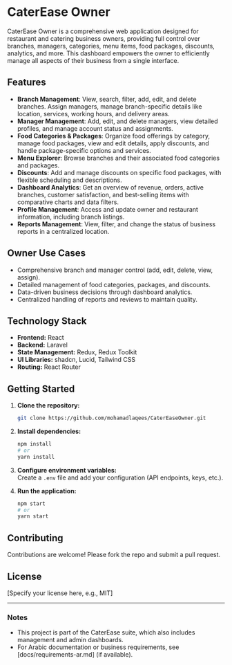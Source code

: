 # CaterEase Owner

CaterEase Owner is a comprehensive web application designed for restaurant and catering business owners, providing full control over branches, managers, categories, menu items, food packages, discounts, analytics, and more. This dashboard empowers the owner to efficiently manage all aspects of their business from a single interface.

## Features

- **Branch Management**: View, search, filter, add, edit, and delete branches. Assign managers, manage branch-specific details like location, services, working hours, and delivery areas.
- **Manager Management**: Add, edit, and delete managers, view detailed profiles, and manage account status and assignments.
- **Food Categories & Packages**: Organize food offerings by category, manage food packages, view and edit details, apply discounts, and handle package-specific options and services.
- **Menu Explorer**: Browse branches and their associated food categories and packages.
- **Discounts**: Add and manage discounts on specific food packages, with flexible scheduling and descriptions.
- **Dashboard Analytics**: Get an overview of revenue, orders, active branches, customer satisfaction, and best-selling items with comparative charts and data filters.
- **Profile Management**: Access and update owner and restaurant information, including branch listings.
- **Reports Management**: View, filter, and change the status of business reports in a centralized location.

## Owner Use Cases

- Comprehensive branch and manager control (add, edit, delete, view, assign).
- Detailed management of food categories, packages, and discounts.
- Data-driven business decisions through dashboard analytics.
- Centralized handling of reports and reviews to maintain quality.

## Technology Stack

- **Frontend:** React
- **Backend:** Laravel
- **State Management:** Redux, Redux Toolkit
- **UI Libraries:** shadcn, Lucid, Tailwind CSS
- **Routing:** React Router

## Getting Started

1. **Clone the repository:**
   ```bash
   git clone https://github.com/mohamadlaqees/CaterEaseOwner.git
   ```
2. **Install dependencies:**
   ```bash
   npm install
   # or
   yarn install
   ```
3. **Configure environment variables:**  
   Create a `.env` file and add your configuration (API endpoints, keys, etc.).

4. **Run the application:**
   ```bash
   npm start
   # or
   yarn start
   ```

## Contributing

Contributions are welcome! Please fork the repo and submit a pull request.

## License

[Specify your license here, e.g., MIT]

---

### Notes

- This project is part of the CaterEase suite, which also includes management and admin dashboards.
- For Arabic documentation or business requirements, see [docs/requirements-ar.md] (if available).
